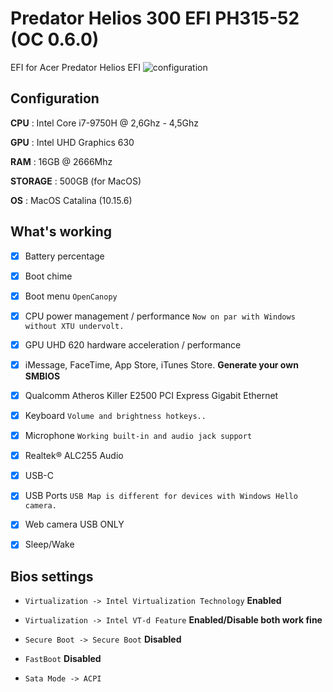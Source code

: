 # Predator Helios 300 EFI PH315-52 (OC 0.6.0)
 EFI for Acer Predator Helios EFI
 ![configuration](https://i.ibb.co/bQBcphJ/Screenshot-2020-08-23-at-2-43-45-AM.png)

## Configuration
**CPU** : Intel Core i7-9750H @ 2,6Ghz - 4,5Ghz

**GPU** : Intel UHD Graphics 630 

**RAM** : 16GB @ 2666Mhz

**STORAGE** : 500GB (for MacOS)

**OS** : MacOS Catalina (10.15.6)

## What's working

- [x] Battery percentage

- [x] Boot chime

- [x] Boot menu `OpenCanopy` 

- [x] CPU power management / performance `Now on par with Windows without XTU undervolt.`

- [x] GPU UHD 620 hardware acceleration / performance 

- [x] iMessage, FaceTime, App Store, iTunes Store. **Generate your own SMBIOS**

- [x] Qualcomm Atheros Killer E2500 PCI Express Gigabit Ethernet 

- [x] Keyboard `Volume and brightness hotkeys..`

- [x] Microphone `Working built-in and audio jack support`

- [x] Realtek® ALC255 Audio

- [x] USB-C

- [x] USB Ports `USB Map is different for devices with Windows Hello camera.`

- [x] Web camera USB ONLY

- [x] Sleep/Wake 

## Bios settings

- `Virtualization -> Intel Virtualization Technology` **Enabled**

- `Virtualization -> Intel VT-d Feature` **Enabled/Disable both work fine**

- `Secure Boot -> Secure Boot` **Disabled**

- `FastBoot` **Disabled**

- `Sata Mode -> ACPI`
